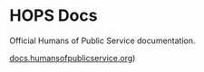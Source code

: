 # HOPS Docs

Official Humans of Public Service documentation.

[docs.humansofpublicservice.org](https//:docs.humansofpublicservice.org))